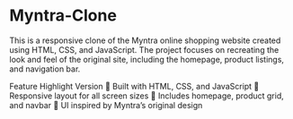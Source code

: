 # Myntra-Clone
This is a responsive clone of the Myntra online shopping website created using HTML, CSS, and JavaScript. The project focuses on recreating the look and feel of the original site, including the homepage, product listings, and navigation bar.

Feature Highlight Version
🔹 Built with HTML, CSS, and JavaScript
🔹 Responsive layout for all screen sizes
🔹 Includes homepage, product grid, and navbar
🔹 UI inspired by Myntra’s original design

